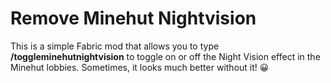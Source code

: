# Remove Minehut Nightvision

This is a simple Fabric mod that allows you to type **/toggleminehutnightvision** to toggle on or off the Night Vision effect in the Minehut  lobbies. Sometimes, it looks much better without it! 😀
